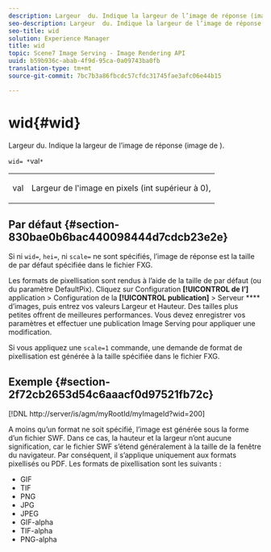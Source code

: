 ```yaml
---
description: Largeur  du. Indique la largeur de l’image de réponse (image de ).
seo-description: Largeur  du. Indique la largeur de l’image de réponse (image de ).
seo-title: wid
solution: Experience Manager
title: wid
topic: Scene7 Image Serving - Image Rendering API
uuid: b59b936c-abab-4f9d-95ca-0a09743ba0fb
translation-type: tm+mt
source-git-commit: 7bc7b3a86fbcdc57cfdc31745fae3afc06e44b15

---
```



# wid{#wid}

Largeur  du. Indique la largeur de l’image de réponse (image de ).

`wid= *`val`*`

<table id="simpletable_8229FEFB366F4A799C206FD3E3C601BA"> 
 <tr class="strow"> 
  <td class="stentry"> <p><span class="codeph"> <span class="varname"> val</span></span> </p> </td> 
  <td class="stentry"> <p>Largeur de l'image en pixels (int supérieur à 0), </p></td> 
 </tr> 
</table>

## Par défaut {#section-830bae0b6bac440098444d7cdcb23e2e}

Si ni `wid=`, `hei=`, ni `scale=` ne sont spécifiés, l’image de réponse est la taille de  par défaut spécifiée dans le fichier FXG.

Les formats de pixellisation sont rendus à l’aide de la taille de  par défaut (ou du paramètre DefaultPix). Cliquez sur Configuration **[!UICONTROL de l’]** application > Configuration de la **[!UICONTROL publication]** > Serveur **** d’images, puis entrez vos valeurs Largeur et Hauteur. Des tailles plus petites offrent de meilleures performances. Vous devez enregistrer vos paramètres et effectuer une publication Image Serving pour appliquer une modification.

Si vous appliquez une `scale=1` commande, une demande de format de pixellisation est générée à la taille spécifiée dans le fichier FXG.

## Exemple {#section-2f72cb2653d54c6aaacf0d97521fb72c}

[!DNL http://server/is/agm/myRootId/myImageId?wid=200]

A moins qu’un format ne soit spécifié, l’image est générée sous la forme d’un fichier SWF. Dans ce cas, la hauteur et la largeur n’ont aucune signification, car le fichier SWF s’étend généralement à la taille de la fenêtre du navigateur. Par conséquent, il s’applique uniquement aux formats pixellisés ou PDF. Les formats de pixellisation sont les suivants :

* GIF
* TIF
* PNG
* JPG
* JPEG
* GIF-alpha
* TIF-alpha
* PNG-alpha

